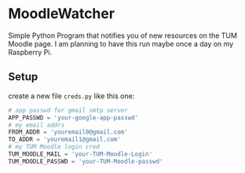 # MoodleWatcher
Simple Python Program that notifies you of new resources on the TUM Moodle page. I am planning to have this run maybe once a day on my Raspberry Pi.
## Setup
create a new file `creds.py` like this one:
```python
# app passwd for gmail smtp server
APP_PASSWD = 'your-google-app-passwd'
# my email addrs
FROM_ADDR = 'youremail0@gmail.com'
TO_ADDR = 'youremail1@gmail.com'
# my TUM Moodle login cred
TUM_MOODLE_MAIL = 'your-TUM-Moodle-Login'
TUM_MOODLE_PASSWD = 'your-TUM-Moodle-passwd'
```
